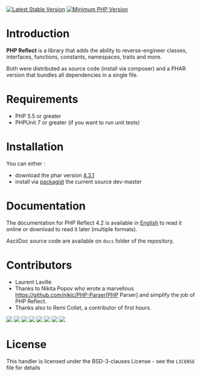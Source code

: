 [![Latest Stable Version](https://img.shields.io/packagist/v/bartlett/php-reflect.svg?style=flat-square)](https://packagist.org/packages/bartlett/php-reflect)
[![Minimum PHP Version](https://img.shields.io/badge/php-%3E%3D%205.5-8892BF.svg?style=flat-square)](https://php.net/)

# Introduction

**PHP Reflect** is a library that
adds the ability to reverse-engineer classes, interfaces, functions, constants, namespaces, traits and more.

Both were distributed as source code (install via composer) and a PHAR version
that bundles all dependencies in a single file.

# Requirements

* PHP 5.5 or greater
* PHPUnit 7 or greater (if you want to run unit tests)

# Installation

You can either :

* download the phar version [4.3.1](http://bartlett.laurent-laville.org/get/phpreflect-4.3.1.phar)
* install via [packagist](https://packagist.org/packages/bartlett/php-reflect/) the current source dev-master

# Documentation

The documentation for PHP Reflect 4.2 is available
in [English](http://php5.laurent-laville.org/reflect/manual/4.2/en/)
to read it online or download to read it later (multiple formats).

AsciiDoc source code are available on `docs` folder of the repository.

# Contributors

* Laurent Laville
* Thanks to Nikita Popov who wrote a marvellous https://github.com/nikic/PHP-Parser[PHP Parser] and simplify the job of PHP Reflect.
* Thanks also to Remi Collet, a contributor of first hours.

[![](https://sourcerer.io/fame/llaville/llaville/php-reflect/images/0)](https://sourcerer.io/fame/llaville/llaville/php-reflect/links/0)
[![](https://sourcerer.io/fame/llaville/llaville/php-reflect/images/1)](https://sourcerer.io/fame/llaville/llaville/php-reflect/links/1)
[![](https://sourcerer.io/fame/llaville/llaville/php-reflect/images/2)](https://sourcerer.io/fame/llaville/llaville/php-reflect/links/2)
[![](https://sourcerer.io/fame/llaville/llaville/php-reflect/images/3)](https://sourcerer.io/fame/llaville/llaville/php-reflect/links/3)
[![](https://sourcerer.io/fame/llaville/llaville/php-reflect/images/4)](https://sourcerer.io/fame/llaville/llaville/php-reflect/links/4)
[![](https://sourcerer.io/fame/llaville/llaville/php-reflect/images/5)](https://sourcerer.io/fame/llaville/llaville/php-reflect/links/5)
[![](https://sourcerer.io/fame/llaville/llaville/php-reflect/images/6)](https://sourcerer.io/fame/llaville/llaville/php-reflect/links/6)
[![](https://sourcerer.io/fame/llaville/llaville/php-reflect/images/7)](https://sourcerer.io/fame/llaville/llaville/php-reflect/links/7)

# License

This handler is licensed under the BSD-3-clauses License - see the `LICENSE` file for details
